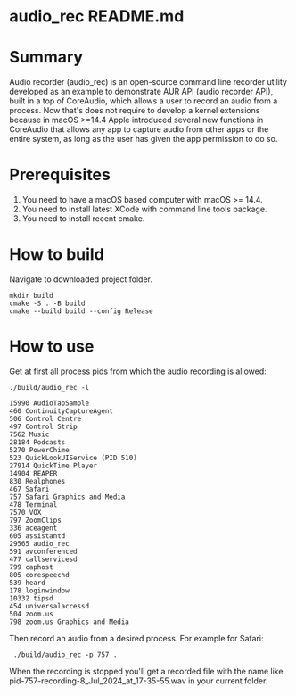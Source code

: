 # audio_rec README.md

# Summary

Audio recorder (audio_rec) is an open-source command line recorder utility developed as an
example to demonstrate AUR API (audio recorder API), built in a top of CoreAudio, which
allows a user to record an audio from a process. Now that's does not require to develop
a kernel extensions because in macOS  >=14.4 Apple introduced several new functions in CoreAudio that allows any app to capture audio from other apps or the entire system, as long as the user has given the app permission to do so.

# Prerequisites

1. You need to have a macOS based computer with macOS >= 14.4.
2. You need to install latest XCode with command line tools package.
3. You need to install recent cmake.

# How to build

Navigate to downloaded project folder.

```
mkdir build
cmake -S . -B build
cmake --build build --config Release
```

# How to use

Get at first all process pids from which the audio recording is allowed:

```
./build/audio_rec -l

15990 AudioTapSample
460 ContinuityCaptureAgent
506 Control Centre
497 Control Strip
7562 Music
28184 Podcasts
5270 PowerChime
523 QuickLookUIService (PID 510)
27914 QuickTime Player
14904 REAPER
830 Realphones
467 Safari
757 Safari Graphics and Media
478 Terminal
7570 VOX
797 ZoomClips
336 aceagent
605 assistantd
29565 audio_rec
591 avconferenced
477 callservicesd
799 caphost
805 corespeechd
539 heard
178 loginwindow
10332 tipsd
454 universalaccessd
504 zoom.us
798 zoom.us Graphics and Media

```

Then record an audio from a desired process. For example for Safari:

```
 ./build/audio_rec -p 757 .
```
When the recording is stopped you'll get a recorded file with the 
name like pid-757-recording-8_Jul_2024_at_17-35-55.wav in your current folder.


